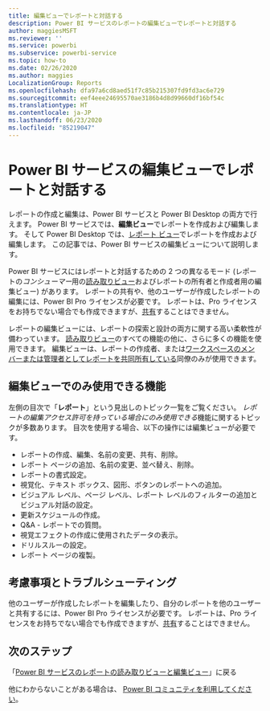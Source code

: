 ```yaml
---
title: 編集ビューでレポートと対話する
description: Power BI サービスのレポートの編集ビューでレポートと対話する
author: maggiesMSFT
ms.reviewer: ''
ms.service: powerbi
ms.subservice: powerbi-service
ms.topic: how-to
ms.date: 02/26/2020
ms.author: maggies
LocalizationGroup: Reports
ms.openlocfilehash: dfa97a6cd8aed51f7c85b215307fd9fd3ac6e729
ms.sourcegitcommit: eef4eee24695570ae3186b4d8d99660df16bf54c
ms.translationtype: HT
ms.contentlocale: ja-JP
ms.lasthandoff: 06/23/2020
ms.locfileid: "85219047"
---
```

# <a name="interact-with-a-report-in-editing-view-in-the-power-bi-service"></a>Power BI サービスの編集ビューでレポートと対話する
レポートの作成と編集は、Power BI サービスと Power BI Desktop の両方で行えます。 Power BI サービスでは、**編集ビュー**でレポートを作成および編集します。 そして Power BI Desktop では、[レポート ビュー](desktop-report-view.md)でレポートを作成および編集します。 この記事では、Power BI サービスの編集ビューについて説明します。 

Power BI サービスにはレポートと対話するための 2 つの異なるモード (レポートの*コンシューマー*用の[読み取りビュー](../consumer/end-user-reading-view.md)およびレポートの所有者と作成者用の編集ビュー) があります。  レポートの共有や、他のユーザーが作成したレポートの編集には、Power BI Pro ライセンスが必要です。 レポートは、Pro ライセンスをお持ちでない場合でも作成できますが、[共有](../collaborate-share/service-share-reports.md)することはできません。    

レポートの編集ビューには、レポートの探索と設計の両方に関する高い柔軟性が備わっています。 [読み取りビュー](../consumer/end-user-reading-view.md)のすべての機能の他に、さらに多くの機能を使用できます。 編集ビューは、レポートの作成者、または[ワークスペースのメンバーまたは管理者としてレポートを共同所有している](../collaborate-share/service-create-distribute-apps.md)同僚のみが使用できます。

## <a name="functionality-only-available-in-editing-view"></a>編集ビューでのみ使用できる機能
左側の目次で「**レポート**」という見出しのトピック一覧をご覧ください。 *レポートの編集アクセス許可を持っている場合にのみ使用できる*機能に関するトピックが多数あります。  目次を使用する場合、以下の操作には編集ビューが必要です。

* レポートの作成、編集、名前の変更、共有、削除。
* レポート ページの追加、名前の変更、並べ替え、削除。
* レポートの書式設定。
* 視覚化、テキスト ボックス、図形、ボタンのレポートへの追加。
* ビジュアル レベル、ページ レベル、レポート レベルのフィルターの追加とビジュアル対話の設定。
* 更新スケジュールの作成。
* Q&A - レポートでの質問。
* 視覚エフェクトの作成に使用されたデータの表示。 
* ドリルスルーの設定。
* レポート ページの複製。

## <a name="considerations-and-troubleshooting"></a>考慮事項とトラブルシューティング
他のユーザーが作成したレポートを編集したり、自分のレポートを他のユーザーと共有するには、Power BI Pro ライセンスが必要です。  レポートは、Pro ライセンスをお持ちでない場合でも作成できますが、[共有](../collaborate-share/service-share-reports.md)することはできません。


## <a name="next-steps"></a>次のステップ
「[Power BI サービスのレポートの読み取りビューと編集ビュー](../consumer/end-user-reading-view.md)」に戻る

他にわからないことがある場合は、 [Power BI コミュニティを利用してください](https://community.powerbi.com/)。
